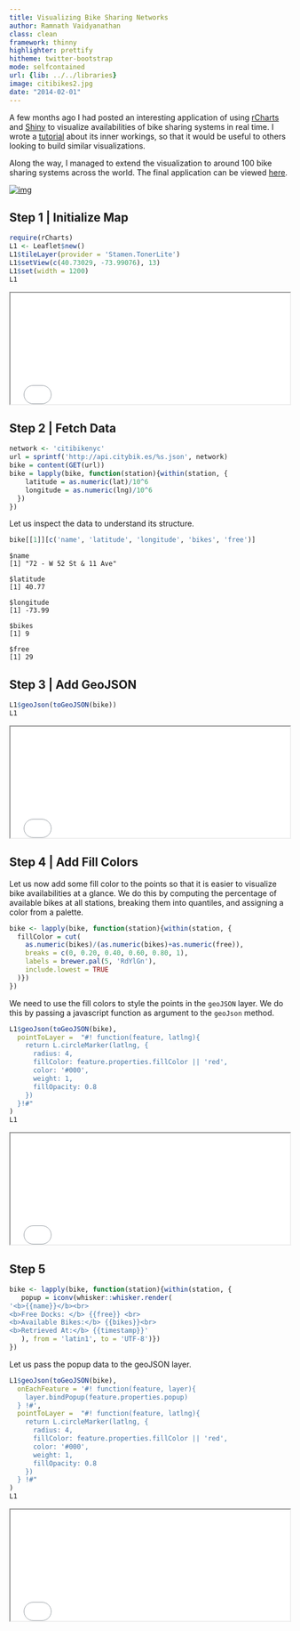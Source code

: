 ```yaml
---
title: Visualizing Bike Sharing Networks
author: Ramnath Vaidyanathan
class: clean
framework: thinny
highlighter: prettify
hitheme: twitter-bootstrap
mode: selfcontained
url: {lib: ../../libraries}
image: citibikes2.jpg
date: "2014-02-01"
---
```


A few months ago I had posted an interesting application of using [rCharts](http://rcharts.io) and [Shiny](http://rstudio.com/shiny) to visualize availabilities of bike sharing systems in real time. I wrote a [tutorial](http://slidify.github.io/dcmeetup/demos/bikeshare/) about its inner workings, so that it would be useful to others looking to build similar visualizations. 

Along the way, I managed to extend the visualization to around 100 bike sharing systems across the world. The final application can be viewed [here](http://glimmer.rstudio.com/ramnathv/BikeShare). 

[![img](http://www.clipular.com/c?10951071=aD5PWoWf3MjZaDGbvSxV7ZyIeM4&f=.png)](http://glimmer.rstudio.com/ramnathv/BikeShare)






## Step 1 | Initialize Map


```r
require(rCharts)
L1 <- Leaflet$new()
L1$tileLayer(provider = 'Stamen.TonerLite')
L1$setView(c(40.73029, -73.99076), 13)
L1$set(width = 1200)
L1
```

<iframe src='
fig/step1.html
' scrolling='no' seamless
class='rChart leaflet '
id=iframe-
chart182a6aea9a06
></iframe>
<style>iframe.rChart{ width: 100%; height: 400px;}</style>


## Step 2 | Fetch Data


```r
network <- 'citibikenyc'
url = sprintf('http://api.citybik.es/%s.json', network)
bike = content(GET(url))
bike = lapply(bike, function(station){within(station, {
    latitude = as.numeric(lat)/10^6
    longitude = as.numeric(lng)/10^6
  })
})
```


Let us inspect the data to understand its structure.


```r
bike[[1]][c('name', 'latitude', 'longitude', 'bikes', 'free')]
```

```
$name
[1] "72 - W 52 St & 11 Ave"

$latitude
[1] 40.77

$longitude
[1] -73.99

$bikes
[1] 9

$free
[1] 29
```


## Step 3 | Add GeoJSON


```r
L1$geoJson(toGeoJSON(bike))
L1
```

<iframe src='
fig/step4.html
' scrolling='no' seamless
class='rChart leaflet '
id=iframe-
chart182a6aea9a06
></iframe>
<style>iframe.rChart{ width: 100%; height: 400px;}</style>


## Step 4 | Add Fill Colors

Let us now add some fill color to the points so that it is easier to visualize bike availabilities at a glance. We do this by computing the percentage of available bikes at all stations, breaking them into quantiles, and assigning a color from a palette.


```r
bike <- lapply(bike, function(station){within(station, { 
  fillColor = cut(
    as.numeric(bikes)/(as.numeric(bikes)+as.numeric(free)), 
    breaks = c(0, 0.20, 0.40, 0.60, 0.80, 1), 
    labels = brewer.pal(5, 'RdYlGn'),
    include.lowest = TRUE
  )})
})
```


We need to use the fill colors to style the points in the `geoJSON` layer. We do this by passing a javascript function as argument to the `geoJson` method.


```r
L1$geoJson(toGeoJSON(bike), 
  pointToLayer =  "#! function(feature, latlng){
    return L.circleMarker(latlng, {
      radius: 4,
      fillColor: feature.properties.fillColor || 'red',    
      color: '#000',
      weight: 1,
      fillOpacity: 0.8
    })
  }!#"
)
L1
```

<iframe src='
fig/step6.html
' scrolling='no' seamless
class='rChart leaflet '
id=iframe-
chart182a6aea9a06
></iframe>
<style>iframe.rChart{ width: 100%; height: 400px;}</style>


## Step 5 


```r
bike <- lapply(bike, function(station){within(station, { 
   popup = iconv(whisker::whisker.render(
'<b>{{name}}</b><br>
<b>Free Docks: </b> {{free}} <br>
<b>Available Bikes:</b> {{bikes}}<br>
<b>Retrieved At:</b> {{timestamp}}'
   ), from = 'latin1', to = 'UTF-8')})
}) 
```


Let us pass the popup data to the geoJSON layer.


```r
L1$geoJson(toGeoJSON(bike), 
  onEachFeature = '#! function(feature, layer){
    layer.bindPopup(feature.properties.popup)
  } !#',
  pointToLayer =  "#! function(feature, latlng){
    return L.circleMarker(latlng, {
      radius: 4,
      fillColor: feature.properties.fillColor || 'red',    
      color: '#000',
      weight: 1,
      fillOpacity: 0.8
    })
  } !#"
)
L1
```

<iframe src='
fig/unnamed-chunk-5.html
' scrolling='no' seamless
class='rChart leaflet '
id=iframe-
chart182a6aea9a06
></iframe>
<style>iframe.rChart{ width: 100%; height: 400px;}</style>





<style>
  iframe.rChart {height: 200px}
  table.nofluid {width: auto; margin: 0 auto;}
  pre {margin-left: 0px;}
</style>
